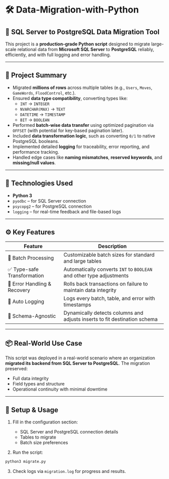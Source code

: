 
# 🛠️ Data-Migration-with-Python

## 🚀 SQL Server to PostgreSQL Data Migration Tool

This project is a **production-grade Python script** designed to migrate large-scale relational data from **Microsoft SQL Server** to **PostgreSQL** reliably, efficiently, and with full logging and error handling.

---

## 📌 Project Summary

- Migrated **millions of rows** across multiple tables (e.g., `Users`, `Moves`, `GameWords`, `FloodControl`, etc.).
- Ensured **data type compatibility**, converting types like:
  - `INT` → `INTEGER`
  - `NVARCHAR(MAX)` → `TEXT`
  - `DATETIME` → `TIMESTAMP`
  - `BIT` → `BOOLEAN`
- Performed **batch-wise data transfer** using optimized pagination via `OFFSET` (with potential for key-based pagination later).
- Included **data transformation logic**, such as converting `0/1` to native PostgreSQL booleans.
- Implemented detailed **logging** for traceability, error reporting, and performance tracking.
- Handled edge cases like **naming mismatches**, **reserved keywords**, and **missing/null values**.

---

## 🧰 Technologies Used

- **Python 3**
- `pyodbc` – for SQL Server connection  
- `psycopg2` – for PostgreSQL connection  
- `logging` – for real-time feedback and file-based logs

---

## ⚙️ Key Features

| Feature                        | Description                                                                 |
|-------------------------------|-----------------------------------------------------------------------------|
| 🔄 Batch Processing            | Customizable batch sizes for standard and large tables                     |
| ✅ Type-safe Transformation    | Automatically converts `INT` to `BOOLEAN` and other type adjustments       |
| 🧠 Error Handling & Recovery   | Rolls back transactions on failure to maintain data integrity              |
| 📝 Auto Logging                | Logs every batch, table, and error with timestamps                         |
| 🔧 Schema-Agnostic             | Dynamically detects columns and adjusts inserts to fit destination schema  |

---

## 📦 Real-World Use Case

This script was deployed in a real-world scenario where an organization **migrated its backend from SQL Server to PostgreSQL**. The migration preserved:
- Full data integrity  
- Field types and structure  
- Operational continuity with minimal downtime

---

## 🚧 Setup & Usage

1. Fill in the configuration section:
   - SQL Server and PostgreSQL connection details
   - Tables to migrate
   - Batch size preferences

2. Run the script:

```bash
python3 migrate.py
```

3. Check logs via `migration.log` for progress and results.
